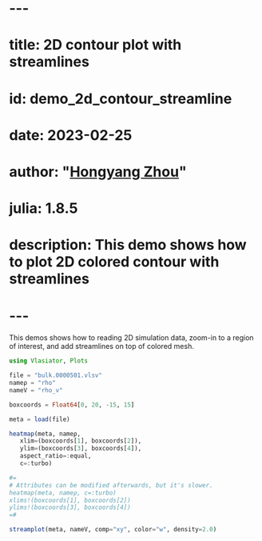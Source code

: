 # ---
# title: 2D contour plot with streamlines
# id: demo_2d_contour_streamline
# date: 2023-02-25
# author: "[Hongyang Zhou](https://github.com/henry2004y)"
# julia: 1.8.5
# description: This demo shows how to plot 2D colored contour with streamlines
# ---

This demos shows how to reading 2D simulation data, zoom-in to a region of interest, and add streamlines on top of colored mesh.
```julia
using Vlasiator, Plots

file = "bulk.0000501.vlsv"
nameρ = "rho"
nameV = "rho_v"

boxcoords = Float64[0, 20, -15, 15]

meta = load(file)

heatmap(meta, nameρ,
   xlim=(boxcoords[1], boxcoords[2]),
   ylim=(boxcoords[3], boxcoords[4]),
   aspect_ratio=:equal,
   c=:turbo)

#=
# Attributes can be modified afterwards, but it's slower.
heatmap(meta, nameρ, c=:turbo)
xlims!(boxcoords[1], boxcoords[2])
ylims!(boxcoords[3], boxcoords[4])
=#

streamplot(meta, nameV, comp="xy", color="w", density=2.0)
```